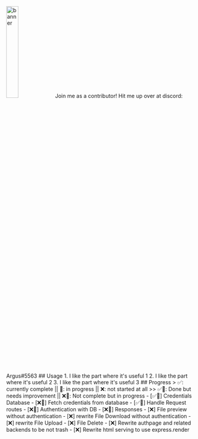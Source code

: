 <picture>
  <img alt="banner" src="https://cdn.discordapp.com/attachments/914057325352976438/1046404299200147466/goofyFileserverimage.jpg" height="25%">
 </picture>
Join me as a contributor!
Hit me up over at discord: Argus#5563
## Usage
1. I like the part where it's useful 1
2. I like the part where it's useful 2
3. I like the part where it's useful 3
## Progress
> ✅: currently complete || 🚧: in progress || ❌: not started at all
>> ✅🚧: Done but needs improvement || ❌🚧: Not complete but in progress
- [✅🚧] Credentials Database
- [❌🚧] Fetch credentials from database
- [✅🚧] Handle Request routes
- [❌🚧] Authentication with DB
- [❌🚧] Responses
- [❌] File preview without authentication
- [❌] rewrite File Download without authentication
- [❌] rewrite File Upload
- [❌] File Delete
- [❌] Rewrite authpage and related backends to be not trash
- [❌] Rewrite html serving to use express.render

